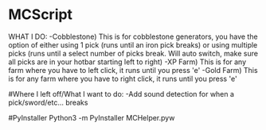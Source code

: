 # MCScript

WHAT I DO:
-Cobblestone) This is for cobblestone generators, you have the option of either using 1 pick (runs until an iron pick breaks) or using multiple picks (runs until a select number of picks break. Will auto switch, make sure all picks are in your hotbar starting left to right)
-XP Farm) This is for any farm where you have to left click, it runs until you press 'e'
-Gold Farm) This is for any farm where you have to right click, it runs until you press 'e'

#Where I left off/What I want to do:
-Add sound detection for when a pick/sword/etc... breaks

#PyInstaller
Python3 -m PyInstaller MCHelper.pyw
